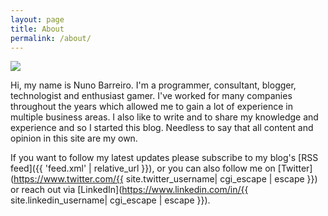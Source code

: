 ```yaml
---
layout: page
title: About
permalink: /about/
---
```

<p class="about-image">
    <img class="gravatar" src="http://www.gravatar.com/avatar/3df19b5c750d62ad3e773e1211ccd0e4?s=200">
</p>

Hi, my name is Nuno Barreiro. I'm a programmer, consultant, blogger, technologist and enthusiast gamer. I've worked for many companies throughout the years which allowed me to gain a lot of experience in multiple business areas. I also like to write and to share my knowledge and experience and so I started this blog. Needless to say that all content and opinion in this site are my own.

If you want to follow my latest updates please subscribe to my blog's [RSS feed]({{ 'feed.xml' | relative_url }}), or you can also follow me on [Twitter](https://www.twitter.com/{{ site.twitter_username| cgi_escape | escape }}) or reach out via [LinkedIn](https://www.linkedin.com/in/{{ site.linkedin_username| cgi_escape | escape }}).